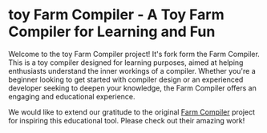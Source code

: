 # toy Farm Compiler - A Toy Farm Compiler for Learning and Fun

Welcome to the toy Farm Compiler project! It's fork form the Farm Compiler. This is a toy compiler designed for learning purposes, aimed at helping enthusiasts understand the inner workings of a compiler. Whether you're a beginner looking to get started with compiler design or an experienced developer seeking to deepen your knowledge, the Farm Compiler offers an engaging and educational experience.

We would like to extend our gratitude to the original [Farm Compiler](https://github.com/farm-fe/farm) project for inspiring this educational tool. Please check out their amazing work!
